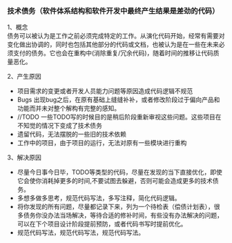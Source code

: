 ### 技术债务（软件体系结构和软件开发中最终产生结果是差劲的代码）
1、概念  
债务可以被认为是工作之前必须完成特定的工作。从演化代码开始，经常有需要对变化做出协调的，同时也包括其他部分的代码或文档，也被认为是在一些在未来必须支付的债务。它也会在重构中(消除重复/冗余代码)，随着时间的推移让代码质量恶化。

2、产生原因
* 项目需求的变更或者开发人员能力问题等原因造成代码逻辑不规范
* Bugs 出现bug之后，在原有基础上缝缝补补，或者修改阶段过于偏向产品和功能而并未对整个解构有完整的感知。
* //TODO 一些TODO写的时候目的是稍后阶段重新审视这些问题。这些项目在不知觉的情况下变成了技术债务
* 遗留代码，无法摆脱的一些旧的技术依赖
* 工作中的项目，由于项目的运行，无法对原有一些模块进行重构

3、解决原因
* 尽量今日事今日毕，TODO等类型的代码，尽量在发现的当下直接优化，即使它会使你消耗掉更多的时间,不要试图去躲避，否则可能会造成更多的技术债务。
* 多想多做多思考，规范代码写法，多写注释，简化代码逻辑。
* 将你发现的所有问题，尽量都记录下来，列为一个待检表（偿债计划表），很多债务你没办法当场解决，等待合适的修补时间，有些没有办法解决的问题，可以在下个项目设计阶段提前预防，或者代码书写时提前优化。
* 规范代码写法，规范代码写法，规范代码写法。


